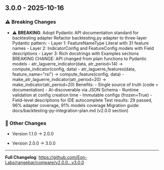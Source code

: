
## 3.0.0 - 2025-10-16


### ⚠️ Breaking Changes

- ⚠️ **BREAKING**: Adopt Pydantic API documentation standard for backtesting adapter Refactor backtesting.py adapter to three-layer Pydantic pattern: - Layer 1: FeatureNameType Literal with 31 feature names - Layer 2: IndicatorConfig and FeatureConfig models with Field descriptions - Layer 3: Rich docstrings with Examples sections BREAKING CHANGE: API changed from plain functions to Pydantic models - atr_laguerre_indicator(data, atr_period=14) → compute_indicator(config, data) - atr_laguerre_features(data, feature_name="rsi") → compute_feature(config, data) - make_atr_laguerre_indicator(atr_period=20) → make_indicator(atr_period=20) Benefits: - Single source of truth (code = documentation) - AI-discoverable via JSON Schema - Runtime validation at config creation time - Immutable configs (frozen=True) - Field-level descriptions for IDE autocomplete Test results: 29 passed, 96% adapter coverage, 91% models coverage Migration guide: docs/backtesting-py-integration-plan.md (v2.0.0 section)



### 📝 Other Changes

- Version 1.1.0 → 2.0.0

- Version 2.0.0 → 3.0.0



---
**Full Changelog**: https://github.com/Eon-Labs/rangebar/compare/v2.0.0...v3.0.0
